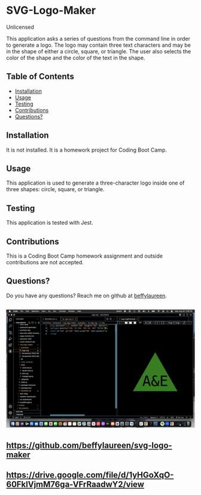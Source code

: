 # SVG-Logo-Maker

Unlicensed

This application asks a series of questions from the command line in order to generate a logo.  The logo may contain three text characters and may be in the shape of either a circle, square, or triangle.  The user also selects the color of the shape and the color of the text in the shape.

## Table of Contents

* [Installation](#installation)
* [Usage](#usage)
* [Testing](#testing)
* [Contributions](#contributions)
* [Questions?](#questions)

## Installation

It is not installed.  It is a homework project for Coding Boot Camp.

## Usage

This application is used to generate a three-character logo inside one of three shapes:  circle, square, or triangle.

## Testing

This application is tested with Jest.

## Contributions

This is a Coding Boot Camp homework assignment and outside contributions are not accepted.

## Questions?

Do you have any questions? Reach me on github at [beffylaureen](https://github.com/beffylaureen).


## <img src="./examples/Screenshot 2023-08-28 at 5.06.37 PM.png" alt = "SVG Screenshot" />


## https://github.com/beffylaureen/svg-logo-maker
## https://drive.google.com/file/d/1yHGoXqO-60FklVjmM76ga-VFrRaadwY2/view

